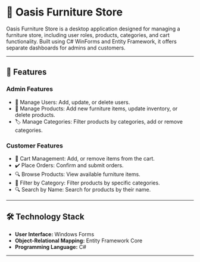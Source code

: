 # 🏨 Oasis Furniture Store

Oasis Furniture Store is a desktop application designed for managing a furniture store, including user roles, products, categories, and cart functionality. Built using C# WinForms and Entity Framework, it offers separate dashboards for admins and customers.

---

## 🔧 Features

### Admin Features
- 📁 Manage Users: Add, update, or delete users.
- 📅 Manage Products: Add new furniture items, update inventory, or delete products.
- 🏷️ Manage Categories: Filter products by categories, add or remove categories.

### Customer Features
- 🛒 Cart Management: Add, or remove items from the cart.
- ✔️ Place Orders: Confirm and submit orders.
- 🔍 Browse Products: View available furniture items.
- 🔖 Filter by Category: Filter products by specific categories.
- 🔍 Search by Name: Search for products by their name.

---

## 🛠️ Technology Stack
- **User Interface:** Windows Forms
- **Object-Relational Mapping:** Entity Framework Core
- **Programming Language:** C#

---


